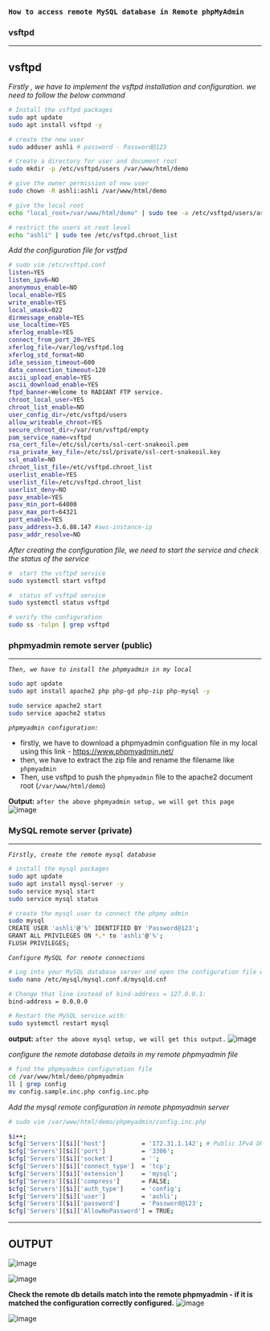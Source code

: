 ### `How to access remote MySQL database in Remote phpMyAdmin`
### vsftpd
---
vsftpd
-------
_Firstly , we have to implement the vsftpd installation and configuration. we need to follow the below command_

```sh
# Install the vsftpd packages
sudo apt update 
sudo apt install vsftpd -y

# create the new user
sudo adduser ashli # password - Password@123

# Create a directory for user and document root
sudo mkdir -p /etc/vsftpd/users /var/www/html/demo

# give the owner permission of new user
sudo chown -R ashli:ashli /var/www/html/demo

# give the local root
echo "local_root=/var/www/html/demo" | sudo tee -a /etc/vsftpd/users/ashli

# restrict the users at root level
echo "ashli" | sudo tee /etc/vsftpd.chroot_list
```
_Add the configuration file for vstfpd_
```sh
# sudo vim /etc/vsftpd.conf
listen=YES
listen_ipv6=NO
anonymous_enable=NO
local_enable=YES
write_enable=YES
local_umask=022
dirmessage_enable=YES
use_localtime=YES
xferlog_enable=YES
connect_from_port_20=YES
xferlog_file=/var/log/vsftpd.log
xferlog_std_format=NO
idle_session_timeout=600
data_connection_timeout=120
ascii_upload_enable=YES
ascii_download_enable=YES
ftpd_banner=Welcome to RADIANT FTP service.
chroot_local_user=YES
chroot_list_enable=NO
user_config_dir=/etc/vsftpd/users
allow_writeable_chroot=YES
secure_chroot_dir=/var/run/vsftpd/empty
pam_service_name=vsftpd
rsa_cert_file=/etc/ssl/certs/ssl-cert-snakeoil.pem
rsa_private_key_file=/etc/ssl/private/ssl-cert-snakeoil.key
ssl_enable=NO
chroot_list_file=/etc/vsftpd.chroot_list
userlist_enable=YES
userlist_file=/etc/vsftpd.chroot_list
userlist_deny=NO
pasv_enable=YES
pasv_min_port=64000
pasv_max_port=64321
port_enable=YES
pasv_address=3.6.88.147 #aws-instance-ip
pasv_addr_resolve=NO
```
_After creating the configuration file, we need to start the service and check the status of the service_
```sh
#  start the vsftpd service
sudo systemctl start vsftpd

#  status of vsftpd service
sudo systemctl status vsftpd

# verify the configuration
sudo ss -tulpn | grep vsftpd

```

### phpmyadmin remote server (public)
---
_`Then, we have to install the phpmyadmin in my local`_

```sh
sudo apt update
sudo apt install apache2 php php-gd php-zip php-mysql -y

sudo service apache2 start
sudo service apache2 status
```
_`phpmyadmin configuration:`_

- firstly, we have to download a phpmyadmin configuation file in my local using this link - https://www.phpmyadmin.net/
- then, we have to extract the zip file and rename the filename like `phpmyadmin`
- Then, use vsftpd to push the `phpmyadmin` file to the apache2 document root (`/var/www/html/demo`)


**Output:**
`after the above phpmyadmin setup, we will get this page`
![image](https://github.com/fourtimes/php/assets/91359308/e0fb7f22-b1ab-4e3a-ad2b-0364c8a7e8b6)

### MySQL remote server (private)
---
_`Firstly, create the remote mysql database`_
```sh
# install the mysql packages
sudo apt update
sudo apt install mysql-server -y
sudo service mysql start
sudo service mysql status

# create the mysql user to connect the phpmy admin
sudo mysql
CREATE USER 'ashli'@'%' IDENTIFIED BY 'Password@123';
GRANT ALL PRIVILEGES ON *.* to 'ashli'@'%';
FLUSH PRIVILEGES;
```
_`Configure MySQL for remote connections`_
```sh
# Log into your MySQL database server and open the configuration file with the command:
sudo nano /etc/mysql/mysql.conf.d/mysqld.cnf

# Change that line instead of bind-address = 127.0.0.1:
bind-address = 0.0.0.0

# Restart the MySQL service with:
sudo systemctl restart mysql
```

**output:** `after the above mysql setup, we will get this output.`
![image](https://github.com/fourtimes/php/assets/91359308/51d4574e-3323-44a5-86a5-3e318e4c601c)

_configure the remote database details in my remote phpmyadmin file_
```sh
# find the phpmyadmin configuration file
cd /var/www/html/demo/phpmyadmin
ll | grep config
mv config.sample.inc.php config.inc.php
```
_Add the mysql remote configuration in remote phpmyadmin server_
```sh
# sudo vim /var/www/html/demo/phpmyadmin/config.inc.php

$i++;
$cfg['Servers'][$i]['host']          = '172.31.1.142'; # Public IPv4 DNS Name
$cfg['Servers'][$i]['port']          = '3306';
$cfg['Servers'][$i]['socket']        = '';
$cfg['Servers'][$i]['connect_type']  = 'tcp';
$cfg['Servers'][$i]['extension']     = 'mysql';
$cfg['Servers'][$i]['compress']      = FALSE;
$cfg['Servers'][$i]['auth_type']     = 'config';
$cfg['Servers'][$i]['user']          = 'ashli';
$cfg['Servers'][$i]['password']      = 'Password@123';
$cfg['Servers'][$i]['AllowNoPassword'] = TRUE;

```
---

OUTPUT 
-------

![image](https://github.com/fourtimes/php/assets/91359308/ff72a39b-8519-40bb-9eff-6f0224abe92e)

![image](https://github.com/fourtimes/php/assets/91359308/6ee42a18-ebae-47b4-ae03-59cf117f7195)

**Check the remote db details match into the remote phpmyadmin - if it is matched the configuration correctly configured.**
![image](https://github.com/fourtimes/php/assets/91359308/81fdee7d-bbb5-4863-a2f0-79349bcb96dd)

![image](https://github.com/fourtimes/php/assets/91359308/85a313cf-7970-4c57-b72b-6a194527fe7a)



